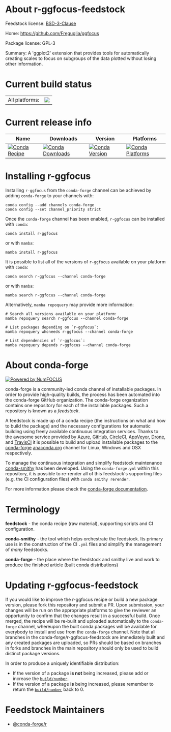 About r-ggfocus-feedstock
=========================

Feedstock license: [BSD-3-Clause](https://github.com/conda-forge/r-ggfocus-feedstock/blob/main/LICENSE.txt)

Home: https://github.com/Freguglia/ggfocus

Package license: GPL-3

Summary: A 'ggplot2' extension that provides tools for automatically creating scales to focus on subgroups of the data plotted without losing other information.

Current build status
====================


<table><tr><td>All platforms:</td>
    <td>
      <a href="https://dev.azure.com/conda-forge/feedstock-builds/_build/latest?definitionId=3386&branchName=main">
        <img src="https://dev.azure.com/conda-forge/feedstock-builds/_apis/build/status/r-ggfocus-feedstock?branchName=main">
      </a>
    </td>
  </tr>
</table>

Current release info
====================

| Name | Downloads | Version | Platforms |
| --- | --- | --- | --- |
| [![Conda Recipe](https://img.shields.io/badge/recipe-r--ggfocus-green.svg)](https://anaconda.org/conda-forge/r-ggfocus) | [![Conda Downloads](https://img.shields.io/conda/dn/conda-forge/r-ggfocus.svg)](https://anaconda.org/conda-forge/r-ggfocus) | [![Conda Version](https://img.shields.io/conda/vn/conda-forge/r-ggfocus.svg)](https://anaconda.org/conda-forge/r-ggfocus) | [![Conda Platforms](https://img.shields.io/conda/pn/conda-forge/r-ggfocus.svg)](https://anaconda.org/conda-forge/r-ggfocus) |

Installing r-ggfocus
====================

Installing `r-ggfocus` from the `conda-forge` channel can be achieved by adding `conda-forge` to your channels with:

```
conda config --add channels conda-forge
conda config --set channel_priority strict
```

Once the `conda-forge` channel has been enabled, `r-ggfocus` can be installed with `conda`:

```
conda install r-ggfocus
```

or with `mamba`:

```
mamba install r-ggfocus
```

It is possible to list all of the versions of `r-ggfocus` available on your platform with `conda`:

```
conda search r-ggfocus --channel conda-forge
```

or with `mamba`:

```
mamba search r-ggfocus --channel conda-forge
```

Alternatively, `mamba repoquery` may provide more information:

```
# Search all versions available on your platform:
mamba repoquery search r-ggfocus --channel conda-forge

# List packages depending on `r-ggfocus`:
mamba repoquery whoneeds r-ggfocus --channel conda-forge

# List dependencies of `r-ggfocus`:
mamba repoquery depends r-ggfocus --channel conda-forge
```


About conda-forge
=================

[![Powered by
NumFOCUS](https://img.shields.io/badge/powered%20by-NumFOCUS-orange.svg?style=flat&colorA=E1523D&colorB=007D8A)](https://numfocus.org)

conda-forge is a community-led conda channel of installable packages.
In order to provide high-quality builds, the process has been automated into the
conda-forge GitHub organization. The conda-forge organization contains one repository
for each of the installable packages. Such a repository is known as a *feedstock*.

A feedstock is made up of a conda recipe (the instructions on what and how to build
the package) and the necessary configurations for automatic building using freely
available continuous integration services. Thanks to the awesome service provided by
[Azure](https://azure.microsoft.com/en-us/services/devops/), [GitHub](https://github.com/),
[CircleCI](https://circleci.com/), [AppVeyor](https://www.appveyor.com/),
[Drone](https://cloud.drone.io/welcome), and [TravisCI](https://travis-ci.com/)
it is possible to build and upload installable packages to the
[conda-forge](https://anaconda.org/conda-forge) [anaconda.org](https://anaconda.org/)
channel for Linux, Windows and OSX respectively.

To manage the continuous integration and simplify feedstock maintenance
[conda-smithy](https://github.com/conda-forge/conda-smithy) has been developed.
Using the ``conda-forge.yml`` within this repository, it is possible to re-render all of
this feedstock's supporting files (e.g. the CI configuration files) with ``conda smithy rerender``.

For more information please check the [conda-forge documentation](https://conda-forge.org/docs/).

Terminology
===========

**feedstock** - the conda recipe (raw material), supporting scripts and CI configuration.

**conda-smithy** - the tool which helps orchestrate the feedstock.
                   Its primary use is in the construction of the CI ``.yml`` files
                   and simplify the management of *many* feedstocks.

**conda-forge** - the place where the feedstock and smithy live and work to
                  produce the finished article (built conda distributions)


Updating r-ggfocus-feedstock
============================

If you would like to improve the r-ggfocus recipe or build a new
package version, please fork this repository and submit a PR. Upon submission,
your changes will be run on the appropriate platforms to give the reviewer an
opportunity to confirm that the changes result in a successful build. Once
merged, the recipe will be re-built and uploaded automatically to the
`conda-forge` channel, whereupon the built conda packages will be available for
everybody to install and use from the `conda-forge` channel.
Note that all branches in the conda-forge/r-ggfocus-feedstock are
immediately built and any created packages are uploaded, so PRs should be based
on branches in forks and branches in the main repository should only be used to
build distinct package versions.

In order to produce a uniquely identifiable distribution:
 * If the version of a package **is not** being increased, please add or increase
   the [``build/number``](https://docs.conda.io/projects/conda-build/en/latest/resources/define-metadata.html#build-number-and-string).
 * If the version of a package **is** being increased, please remember to return
   the [``build/number``](https://docs.conda.io/projects/conda-build/en/latest/resources/define-metadata.html#build-number-and-string)
   back to 0.

Feedstock Maintainers
=====================

* [@conda-forge/r](https://github.com/conda-forge/r/)

